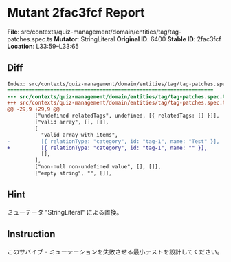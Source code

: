 # Mutant 2fac3fcf Report

**File**: src/contexts/quiz-management/domain/entities/tag/tag-patches.spec.ts
**Mutator**: StringLiteral
**Original ID**: 6400
**Stable ID**: 2fac3fcf
**Location**: L33:59–L33:65

## Diff

```diff
Index: src/contexts/quiz-management/domain/entities/tag/tag-patches.spec.ts
===================================================================
--- src/contexts/quiz-management/domain/entities/tag/tag-patches.spec.ts	original
+++ src/contexts/quiz-management/domain/entities/tag/tag-patches.spec.ts	mutated #6400
@@ -29,9 +29,9 @@
         ["undefined relatedTags", undefined, [{ relatedTags: [] }]],
         ["valid array", [], []],
         [
           "valid array with items",
-          [{ relationType: "category", id: "tag-1", name: "Test" }],
+          [{ relationType: "category", id: "tag-1", name: "" }],
           [],
         ],
         ["non-null non-undefined value", [], []],
         ["empty string", "", []],
```

## Hint

ミューテータ "StringLiteral" による置換。

## Instruction

このサバイブ・ミューテーションを失敗させる最小テストを設計してください。
